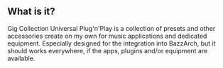 
What is it?  
-----------------------------------
Gig Collection Universal Plug'n'Play is a collection of presets and other accessories create on my own for music applications and dedicated equipment. Especially designed for the integration into BazzArch, but it should works everywhere, if the apps, plugins and/or equipment are available.    

  
  
